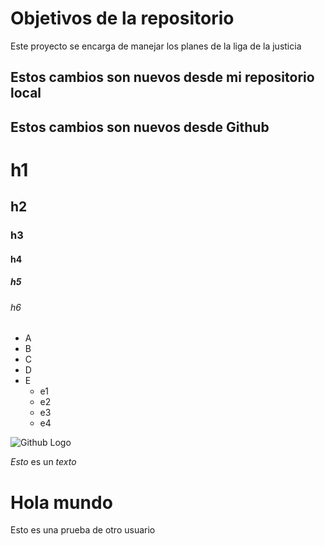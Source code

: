 # Objetivos de la repositorio

Este proyecto se encarga de manejar los planes de la liga de la justicia

## Estos cambios son nuevos desde mi repositorio local
## Estos cambios son nuevos desde Github

# h1
## h2
### h3
#### h4
##### h5
###### h6


* A
* B
* C
* D
* E
  * e1
  * e2
  * e3
  * e4

![Github Logo](https://external-content.duckduckgo.com/iu/?u=https%3A%2F%2Fwww.pinclipart.com%2Fpicdir%2Fbig%2F64-642620_the-spocktocat-github-octocat-clipart.png&f=1&nofb=1)

*Esto* es un _texto_

# Hola mundo
Esto es una prueba de otro usuario